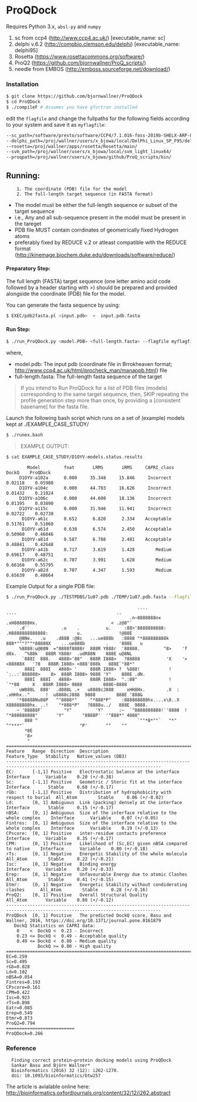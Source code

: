 # ProQDock



Requires Python 3.x, `absl-py` and `numpy`

1. sc from ccp4 (http://www.ccp4.ac.uk/) [executable_name: sc]
2. delphi v.6.2 (http://compbio.clemson.edu/delphi) [executable_name: delphi95]
3. Rosetta (https://www.rosettacommons.org/software/)
4. ProQ2 (https://github.com/bjornwallner/ProQ_scripts/)
5. needle from EMBOS (http://emboss.sourceforge.net/download/)

### Installation

```sh
$ git clone https://github.com/bjornwallner/ProQDock
$ cd ProQDock
$ ./compileF # Assumes you have gfortran installed
```
edit the `flagfile` and change the fullpaths for the following fields according to your system and save it as `myflagfile`: 

```sh
--sc_path=/software/presto/software/CCP4/7.1.016-foss-2019b-SHELX-ARP-8.0-1/ccp4-7.1/bin/sc
--delphi_path=/proj/wallner/users/x_bjowa/local/DelPhi_Linux_SP_F95/delphi95
--rosetta=/proj/wallner/apps/rosetta/Rosetta/main/
--svm_path=/proj/wallner/users/x_bjowa/local/svm_light_linux64/
--proqpath=/proj/wallner/users/x_bjowa/github/ProQ_scripts/bin/
```

## Running:

        1. The coordinate (PDB) file for the model
        2. The full-length target sequence (in FASTA format) 

- The model must be either the full-length sequence or subset of the target sequence 
- i.e., Any and all sub-sequence present in the model must be present in the tareget
- PDB file MUST contain corrdinates of geometrically fixed Hydrogen atoms 
- preferably fixed by REDUCE v.2 or atleast compatible with the REDUCE format 
  (http://kinemage.biochem.duke.edu/downloads/software/reduce/)


#### Preparatory Step: 
The full length (FASTA) target sequence (one letter amino acid code followed by a header starting with >) should be prepared and provided alongside the coordinate (PDB) file for the model.

You can generate the fasta sequence by using:
```sh
$ EXEC/pdb2fasta.pl <input.pdb>  >  input.pdb.fasta
```

#### Run Step: 
```sh
$ ./run_ProQDock.py <model.PDB> <full-length.fasta> --flagfile myflagfile
```
where,
- model.pdb: The input pdb (coordinate file in Brrokheaven format; http://www.ccp4.ac.uk/html/procheck_man/manappb.html) file
- full-length.fasta: The full-length fasta sequence of the target

                           
> If you intend to Run ProQDock for a list of PDB files (models) corresponding to the same target sequence,
then, SKIP repeating the profile generation step more than once, by providing a [consistent basename] for the fasta file.

Launch the following bash script which runs on a set of (example) models kept at ./EXAMPLE_CASE_STUDY/
```sh
$ ./runex.bash
```

> EXAMPLE OUTPUT: 
```sh 
$ cat EXAMPLE_CASE_STUDY/D1OYV-models.status.results 
```
> 
            Model         fnat       LRMS       iRMS     CAPRI_class    DockQ    ProQDock
         D1OYV-a102a      0.000     35.348     15.846     Incorrect    0.02118    0.05908
         D1OYV-a104c      0.000     44.703     16.626     Incorrect    0.01432    0.21024
         D1OYV-a106c      0.000     44.600     18.136     Incorrect    0.01395    0.03890
         D1OYV-a115c      0.000     31.946     11.941     Incorrect    0.02722    0.02730
          D1OYV-a61c      0.652      6.820      2.334    Acceptable    0.51761    0.51060
          D1OYV-a61d      0.630      6.574      2.450    Acceptable    0.50960    0.46046
          D1OYV-a81d      0.587      6.788      2.481    Acceptable    0.48841    0.42648
          D1OYV-a41b      0.717      3.619      1.428        Medium    0.69617    0.48751
          D1OYV-a62c      0.707      3.991      1.628        Medium    0.66168    0.55795
          D1OYV-a82d      0.707      4.347      1.593        Medium    0.65639    0.48664
> 

Example Output for a single PDB file: 

```sh
$ ./run_ProQDock.py ./TESTPDBS/1u07.pdb ./TEMP/1u07.pdb.fasta --flagfile flagfile
```

```
                                                  ....                   ....                                      ..      
                                               .n~8888888nx           .xH888888Hx.                            < .z@8"`      
     .d``            .u    .          u.     :88>'8888888888:       .H8888888888888:           u.              !@88E        
     @8Ne.   .u    .d88B :@8c   ...ue888b   :8888 "*888888888k      888*"""?""*88888X    ...ue888b        .    '888E   u    
     %8888:u@88N  ="8888f8888r  888R Y888r  '88888.         "8>    'f     d8x.   ^%88k   888R Y888r  .udR88N    888E u@8NL  
      `888I  888.   4888>'88"   888R I888>   ?88888          'X    '>    <88888X   '?8   888R I888> <888'888k   888E`"88*"  
       888I  888I   4888> '     888R I888> ?  %888!           !     `:..:`888888>    8>  888R I888> 9888 'Y"    888E .dN.   
       888I  888I   4888>       888R I888>  ".:88"            !            `"*88     X   888R I888> 9888        888E~8888   
     uW888L  888'  .d888L .+   u8888cJ888     xHH8Hx.        .X  :    .xHHhx.."      !  u8888cJ888  9888        888E '888&  
    '*88888Nu88P   ^"8888*"     "*888*P"    :888888888hx....x\8..X   X88888888hx. ..!    "*888*P"   ?8888u../   888E  9888. 
    ~ '88888F`        "Y"         'Y"      :~  `"8888888888!`'8888  !   "*888888888"       'Y"       "8888P'  '"888*" 4888" 
       888 ^                                      `""*8*""`   "*"          ^"***"`                     "P'       ""    ""   
       *8E                                                                                                                  
       '8>                                                                                                                  
        "
=================================================================================================================================
Feature   Range  Direction  Description                                            Feature_Type   Stability   Native_values (DB3)
---------------------------------------------------------------------------------------------------------------------------------
EC:       [-1,1] Positive   Electrostatic balance at the interface                 Interface      Variable    0.20 (+/-0.38)
Sc:       [-1,1] Positive   Geometric / Steric fit at the interface                Interface       Stable     0.68 (+/-0.17)
rGb:      [-1,1] Positive   Distribution of hydrophobicity with respect to burial  All_Atom        Stable     0.06 (+/-0.02)
Ld:       [0, 1] Ambiguous  Link (packing) densely at the interface                Interface       Stable     0.15 (+/-0.17)
nBSA:     [0, 1] Ambiguous  Size of the interface relative to the whole complex    Interface      Variable    0.07 (+/-0.05)
Fintres:  [0, 1] Ambiguous  Size of the interface relative to the whole complex    Interface      Variable    0.19 (+/-0.13)
CPscore:  [0, 1] Positive   inter-residue contacts preference                      Interface      Variable    0.35 (+/-0.17)
CPM:      [0, 1] Positive   Likelihood of (Sc,EC) given nBSA compared to native    Interface      Variable    0.80 (+/-0.18)
rTs:      [0, 1] Negative   Energetic Stability of the whole molecule              All_Atom        Stable     0.22 (+/-0.21)
Isc:      [0, 1] Negative   Binding energy                                         Interface      Variable    0.20 (+/-0.33)
Erep:     [0, 1] Negative   Unfavourable Energy due to atomic Clashes              All_Atom        Stable     0.41 (+/-0.15)
Etmr:     [0, 1] Negative   Energetic Stability without condiderating clashes      All_Atom        Stable     0.28 (+/-0.16)
ProQ2:    [0, 1] Positive   Overall Structural Quality                             All_Atom       Variable    0.80 (+/-0.12)
---------------------------------------------------------------------------------------------------------------------------------
ProQDock  [0, 1] Positive   The predicted DockQ score, Basu and Wallner, 2016, https://doi.org/10.1371/journal.pone.0161879
   DockQ Statistics on CAPRI data:  
    0    <  DockQ <  0.23 - Incorrect
    0.23 <= DockQ <  0.49 - Acceptable quality
    0.49 <= DockQ <  0.80 - Medium quality
            DockQ >= 0.80 - High quality
=================================================================================================================================
EC=0.259
Sc=0.495
rGb=0.028
Ld=0.102
nBSA=0.054
Fintres=0.193
CPscore=0.161
CPM=0.422
Isc=0.923
rTs=0.898
Eatr=0.085
Erep=0.549
Etmr=0.873
ProQ2=0.794
==========================
ProQDock=0.266

``` 


### Reference

      Finding correct protein–protein docking models using ProQDock
      Sankar Basu and Björn Wallner* 
      Bioinformatics (2016) 32 (12): i262-i270. 
      doi: 10.1093/bioinformatics/btw257

The article is avialable online here: http://bioinformatics.oxfordjournals.org/content/32/12/i262.abstract









